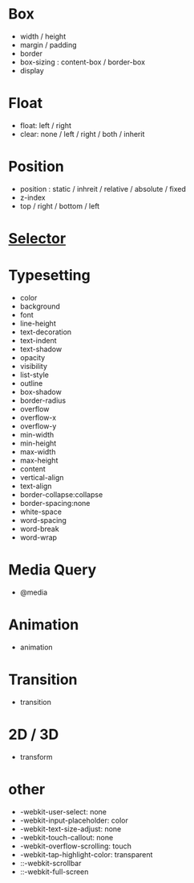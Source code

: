 # Box

* width / height
* margin / padding
* border
* box-sizing : content-box / border-box
* display

# Float

* float: left / right
* clear: none / left / right / both / inherit

# Position

* position : static / inhreit / relative / absolute / fixed
* z-index
* top / right / bottom / left


# [Selector](#css/selector)

# Typesetting

* color
* background
* font
* line-height
* text-decoration
* text-indent
* text-shadow
* opacity
* visibility
* list-style
* outline
* box-shadow
* border-radius
* overflow
* overflow-x
* overflow-y
* min-width
* min-height
* max-width
* max-height
* content
* vertical-align
* text-align
* border-collapse:collapse
* border-spacing:none
* white-space
* word-spacing
* word-break
* word-wrap

# Media Query

* @media

# Animation

* animation

# Transition

* transition

# 2D / 3D

* transform

# other

* -webkit-user-select: none
* -webkit-input-placeholder: color
* -webkit-text-size-adjust: none
* -webkit-touch-callout: none
* -webkit-overflow-scrolling: touch
* -webkit-tap-highlight-color: transparent
* ::-webkit-scrollbar
* ::-webkit-full-screen
